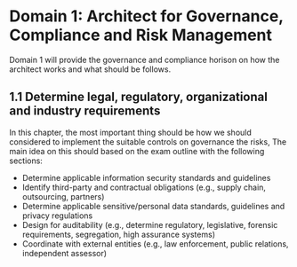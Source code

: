 # Domain 1: Architect for Governance, Compliance and Risk Management

Domain 1 will provide the governance and compliance horison on how the architect works and what should be follows.

## 1.1 Determine legal, regulatory, organizational and industry requirements

In this chapter, the most important thing should be how we should considered to implement the suitable controls on governance the risks, The main idea on this should based on the exam outline with the following sections:

- Determine applicable information security standards and guidelines
- Identify third-party and contractual obligations (e.g., supply chain, outsourcing, partners)
- Determine applicable sensitive/personal data standards, guidelines and privacy regulations
- Design for auditability (e.g., determine regulatory, legislative, forensic requirements, segregation, high assurance systems)
- Coordinate with external entities (e.g., law enforcement, public relations, independent assessor)